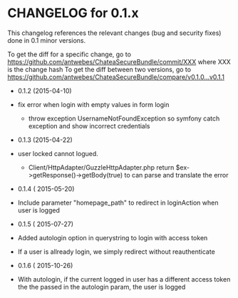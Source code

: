 CHANGELOG for 0.1.x
===================

This changelog references the relevant changes (bug and security fixes) done
in 0.1 minor versions.

To get the diff for a specific change, go to https://github.com/antwebes/ChateaSecureBundle/commit/XXX where XXX is the change hash
To get the diff between two versions, go to https://github.com/antwebes/ChateaSecureBundle/compare/v0.1.0...v0.1.1

* 0.1.2 (2015-04-10)

 * fix error when login with empty values in form login
 	* throw exception UsernameNotFoundException so symfony catch exception and show incorrect credentials

* 0.1.3 (2015-04-22)
 * user locked cannot logued.
 	* Client/HttpAdapter/GuzzleHttpAdapter.php return $ex->getResponse()->getBody(true) to can parse and translate the error

* 0.1.4 ( 2015-05-20)
 * Include parameter "homepage_path" to redirect in loginAction when user is logged
 
* 0.1.5 ( 2015-07-27)
 * Added autologin option in querystring to login with access token
 * If a user is allready login, we simply redirect without reauthenticate
 
* 0.1.6 ( 2015-10-26)
 * With autologin, if the current logged in user has a different access token the the passed in the autologin param, the user is logged
 